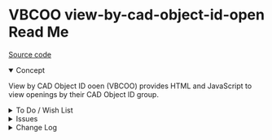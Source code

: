 # VBCOO view-by-cad-object-id-open Read Me

[Source code](  )

<details open >

<summary>Concept</summary>

View by CAD Object ID ooen (VBCOO) provides HTML and JavaScript to view openings by their CAD Object ID group.

</details>

<details>

<summary>To Do / Wish List</summary>


</details>

<details>

<summary>Issues</summary>


</details>

<details>

<summary>Change Log</summary>

### 2019-07-08 ~ Theo

VBCOO 0.16-01-0vbcoo

* F - First commit

</details>